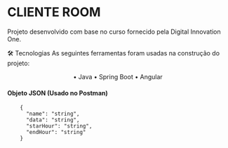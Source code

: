 # CLIENTE ROOM
Projeto desenvolvido com base no curso fornecido pela Digital Innovation One. 

<div>🛠 Tecnologias As seguintes ferramentas foram usadas na construção do projeto:</div>

<p align="center">• Java • Spring Boot • Angular</p>
    
  <h4>Objeto JSON (Usado no Postman)</h4>
  
````
	{
	  "name": "string",
	  "data": "string",
	  "starHour": "string",
	  "endHour": "string"
    }
````
